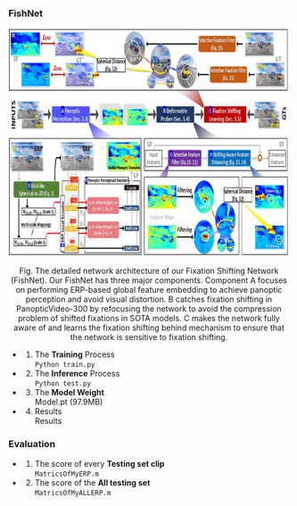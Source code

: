 ### FishNet   
<div align=center><img width="1000" height="410" src="https://github.com/guotaowang/FishNet/blob/main/Fig/Net.gif"/></div>
<p align="center">
 Fig. The detailed network architecture of our Fixation Shifting Network (FishNet). Our FishNet has three major components. Component A
focuses on performing ERP-based global feature embedding to achieve panoptic perception and avoid visual distortion. B catches fixation shifting in
PanopticVideo-300 by refocusing the network to avoid the compression problem of shifted fixations in SOTA models. C makes the network fully aware
of and learns the fixation shifting behind mechanism to ensure that the network is sensitive to fixation shifting.  </p>     

  * 1) The **Training** Process    
     ```Python train.py```  
  * 2) The **Inference** Process    
     ```Python test.py```  
  * 3) The **Model Weight**   
     Model.pt (97.9MB)
  * 4) Results  
     Results  
### Evaluation  
  * 1) The score of every **Testing set clip**  
  ```MatricsOfMyERP.m```  
  * 2) The score of the **All testing set**   
  ```MatricsOfMyALLERP.m```
